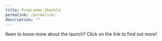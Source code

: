 ```yaml
---
title: Programme Shedule
permalink: /permalink/
description: ""
---
```

Keen to know more about the launch?  Click on the link to find out more!